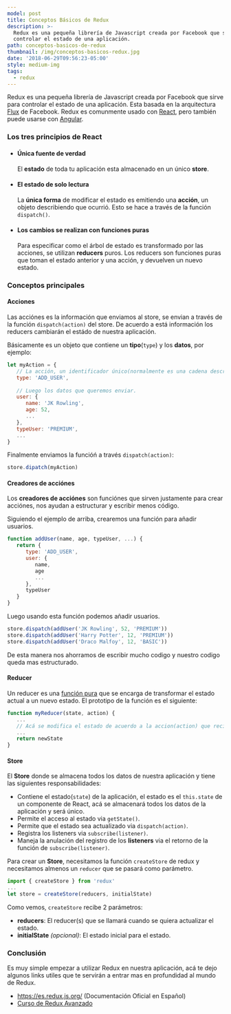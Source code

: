 ```yaml
---
model: post
title: Conceptos Básicos de Redux
description: >-
  Redux es una pequeña librería de Javascript creada por Facebook que sirve para
  controlar el estado de una aplicación.
path: conceptos-basicos-de-redux
thumbnail: /img/conceptos-basicos-redux.jpg
date: '2018-06-29T09:56:23-05:00'
style: medium-img
tags:
  - redux
---
```

Redux es una pequeña librería de Javascript creada por Facebook que sirve para controlar el estado de una aplicación.
Esta basada en la arquitectura [Flux](https://facebook.github.io/flux/) de Facebook.
Redux es comunmente usado con [React](https://es.wikipedia.org/wiki/React), pero también puede usarse con [Angular](https://es.wikipedia.org/wiki/Angular_(framework)).

### Los tres principios de React

* #### Única fuente de verdad
  El **estado** de toda tu aplicación esta almacenado en un único **store**.
* #### El estado de solo lectura
  La **única forma** de modificar el estado es emitiendo una **acción**, un objeto describiendo que ocurrió.
  Esto se hace a través de la función `dispatch()`.
* #### Los cambios se realizan con funciones puras
  Para especificar como el árbol de estado es transformado por las acciones, se utilizan **reducers** puros.
  Los reducers son funciones puras que toman el estado anterior y una acción, y devuelven un nuevo estado.

### Conceptos principales

#### Acciones

Las acciónes es la información que enviamos al store, se envian a través de la función `dispatch(action)` del store.
De acuerdo a está información los reducers cambiarán el estádo de nuestra aplicación.

Básicamente es un objeto que contiene un **tipo**(`type`) y los **datos**, por ejemplo:

```javascript
let myAction = {
   // La acción, un identificador único(normalmente es una cadena descriptiva)
   type: 'ADD_USER',
   
   // Luego los datos que queremos enviar.
   user: {
      name: 'JK Rowling',
      age: 52,
      ...
   },
   typeUser: 'PREMIUM',
   ...
}
```

Finalmente enviamos la funcióń a través `dispatch(action)`:

```javascript
store.dipatch(myAction)
```

#### Creadores de acciónes

Los **creadores de acciónes** son funciónes que sirven justamente para crear acciónes, nos ayudan a estructurar y escribir menos código.

Siguiendo el ejemplo de arriba, crearemos una función para añadir usuarios.

```javascript
function addUser(name, age, typeUser, ...) {
   return {
      type: 'ADD_USER',
      user: {
         name,
         age
         ...
      },
      typeUser      
   }
}
```

Luego usando esta función podemos añadir usuarios.

```javascript
store.dispatch(addUser('JK Rowling', 52, 'PREMIUM'))
store.dispatch(addUser('Harry Potter', 12, 'PREMIUM'))
store.dispatch(addUser('Draco Malfoy', 12, 'BASIC'))
```

De esta manera nos ahorramos de escribir mucho codigo y nuestro codigo queda mas estructurado.

#### Reducer

Un reducer es una [función pura](http://www.etnassoft.com/2016/06/21/las-funciones-puras-en-javascript-concepto-ejemplos-y-beneficios/) que se encarga de transformar el estado actual a un nuevo estado.
El prototipo de la función es el siguiente:

```javascript
function myReducer(state, action) {
   ...
   // Acá se modifica el estado de acuerdo a la accion(action) que recibamos
   ...
   return newState
}
```

#### Store

El **Store** donde se almacena todos los datos de nuestra aplicación y tiene las siguientes responsabilidades:

* Contiene el estado(`state`) de la aplicación, el estado es el `this.state` de un componente de React, acá se almacenará todos los datos de la aplicación y será único.
* Permite el acceso al estado via `getState()`.
* Permite que el estado sea actualizado via `dispatch(action)`.
* Registra los listeners via `subscribe(listener)`.
* Maneja la anulación del registro de los **listeners** via el retorno de la función de `subscribe(listener)`.

Para crear un **Store**, necesitamos la función `createStore` de redux y necesitamos almenos un `reducer` que se pasará como parámetro.

```javascript
import { createStore } from 'redux'
...
let store = createStore(reducers, initialState)
```

Como vemos, `createStore` recibe 2 parámetros:

* **reducers**: El reducer(s) que se llamará cuando se quiera actualizar el estado.
* **initialState** _(opcional)_: El estado inicial para el estado.

### Conclusión

Es muy simple empezar a utilizar Redux en nuestra aplicación, acá te dejo algunos links utiles que te servirán a entrar mas en profundidad al mundo de Redux.

* https://es.redux.js.org/ (Documentación Oficial en Español)
* [Curso de Redux Avanzado](https://www.youtube.com/watch?v=RZNNu2pO49g&list=PLxyfMWnjW2kuyePV1Gzn5W_gr3BGIZq8G)
